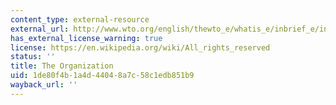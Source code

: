 ```yaml
---
content_type: external-resource
external_url: http://www.wto.org/english/thewto_e/whatis_e/inbrief_e/inbr02_e.htm
has_external_license_warning: true
license: https://en.wikipedia.org/wiki/All_rights_reserved
status: ''
title: The Organization
uid: 1de80f4b-1a4d-4404-8a7c-58c1edb851b9
wayback_url: ''
---
```


